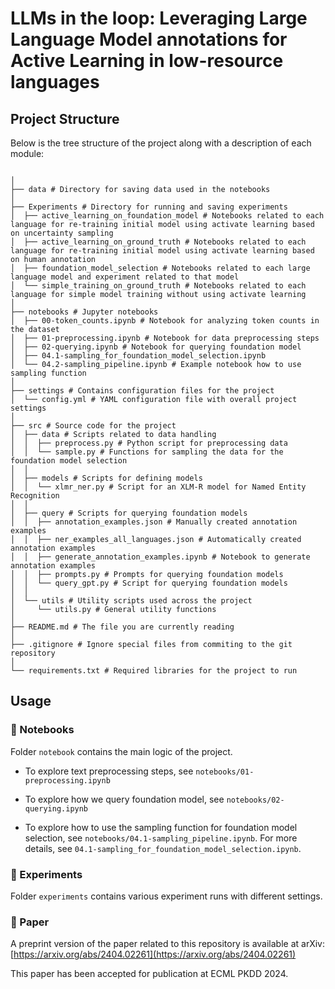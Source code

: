 # LLMs in the loop: Leveraging Large Language Model annotations for Active Learning in low-resource languages

## Project Structure

Below is the tree structure of the project along with a description of each module:

```

│
├── data # Directory for saving data used in the notebooks
│
├── Experiments # Directory for running and saving experiments
│  ├── active_learning_on_foundation_model # Notebooks related to each language for re-training initial model using activate learning based on uncertainty sampling
│  ├── active_learning_on_ground_truth # Notebooks related to each language for re-training initial model using activate learning based on human annotation
│  ├── foundation_model_selection # Notebooks related to each large language model and experiment related to that model
│  └── simple_training_on_ground_truth # Notebooks related to each language for simple model training without using activate learning
│
├── notebooks # Jupyter notebooks
│  ├── 00-token_counts.ipynb # Notebook for analyzing token counts in the dataset
│  ├── 01-preprocessing.ipynb # Notebook for data preprocessing steps
│  ├── 02-querying.ipynb # Notebook for querying foundation model
│  ├── 04.1-sampling_for_foundation_model_selection.ipynb 
│  └── 04.2-sampling_pipeline.ipynb # Example notebook how to use sampling function
│
├── settings # Contains configuration files for the project
│  └── config.yml # YAML configuration file with overall project settings
│
├── src # Source code for the project
│  ├── data # Scripts related to data handling
│  │  ├── preprocess.py # Python script for preprocessing data
│  │  └── sample.py # Functions for sampling the data for the foundation model selection
│  │
│  ├── models # Scripts for defining models
│  │  └── xlmr_ner.py # Script for an XLM-R model for Named Entity Recognition
│  │
│  ├── query # Scripts for querying foundation models
│  │  ├── annotation_examples.json # Manually created annotation examples
│  │  ├── ner_examples_all_languages.json # Automatically created annotation examples
│  │  ├── generate_annotation_examples.ipynb # Notebook to generate annotation examples
│  │  ├── prompts.py # Prompts for querying foundation models
│  │  └── query_gpt.py # Script for querying foundation models
│  │
│  └── utils # Utility scripts used across the project
│     └── utils.py # General utility functions
│
├── README.md # The file you are currently reading
│
├── .gitignore # Ignore special files from commiting to the git repository
│
└── requirements.txt # Required libraries for the project to run
```

## Usage

### 📒 Notebooks

Folder `notebook` contains the main logic of the project.

* To explore text preprocessing steps, see `notebooks/01-preprocessing.ipynb`


* To explore how we query foundation model, see `notebooks/02-querying.ipynb`


* To explore how to use the sampling function for foundation model selection, see `notebooks/04.1-sampling_pipeline.ipynb`.
For more details, see `04.1-sampling_for_foundation_model_selection.ipynb`.

### 🧪 Experiments

Folder `experiments` contains various experiment runs with different settings.

### 📄 Paper

A preprint version of the paper related to this repository is available at arXiv: [https://arxiv.org/abs/2404.02261](https://arxiv.org/abs/2404.02261)

This paper has been accepted for publication at ECML PKDD 2024.

